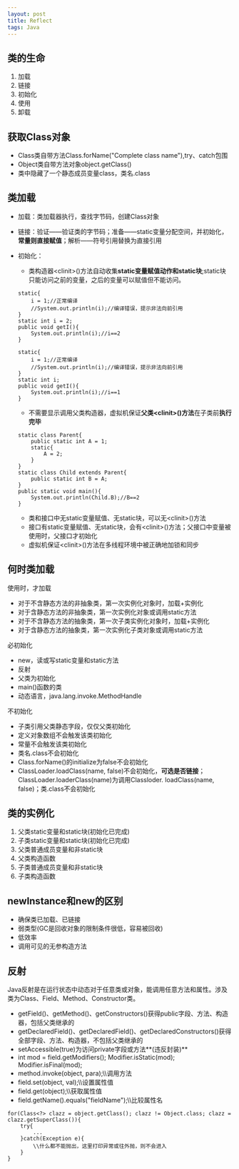 ```yaml
---
layout: post
title: Reflect
tags: Java
---
```

## 类的生命

1. 加载
2. 链接
3. 初始化
4. 使用
5. 卸载

## 获取Class对象

- Class类自带方法Class.forName("Complete class name"),try、catch包围
- Object类自带方法对象object.getClass()
- 类中隐藏了一个静态成员变量class，类名.class

## 类加载

- 加载：类加载器执行，查找字节码，创建Class对象
- 链接：验证——验证类的字节码；准备——static变量分配空间，并初始化，**常量则直接赋值**；解析——符号引用替换为直接引用
- 初始化：
	- 类构造器\<clinit\>()方法自动收集**static变量赋值动作和static块**;static块只能访问之前的变量，之后的变量可以赋值但不能访问。
	
	```
	static{
		i = 1;//正常编译
		//System.out.println(i);//编译错误，提示非法向前引用
	}
	static int i = 2;
	public void getI(){
		System.out.println(i);//i==2
	}
	```

	```
	static{
		i = 1;//正常编译
		//System.out.println(i);//编译错误，提示非法向前引用
	}
	static int i;
	public void getI(){
		System.out.println(i);//i==1
	}
	```
	- 不需要显示调用父类构造器，虚拟机保证**父类\<clinit\>()方法**在子类前**执行完毕**
	
	```
	static class Parent{
		public static int A = 1;
		static{
			A = 2;
		}
	}
	static class Child extends Parent{
		public static int B = A;
	}
	public static void main(){
		System.out.println(Child.B);//B==2
	}
	```
	- 类和接口中无static变量赋值、无static块，可以无\<clinit\>()方法
	- 接口有static变量赋值、无static块，会有\<clinit\>()方法；父接口中变量被使用时，父接口才初始化
	- 虚拟机保证\<clinit\>()方法在多线程环境中被正确地加锁和同步


## 何时类加载

使用时，才加载

- 对于不含静态方法的非抽象类，第一次实例化对象时，加载+实例化
- 对于含静态方法的非抽象类，第一次实例化对象或调用static方法
- 对于不含静态方法的抽象类，第一次子类实例化对象时，加载+实例化
- 对于含静态方法的抽象类，第一次实例化子类对象或调用static方法

必初始化

- new，读或写static变量和static方法
- 反射
- 父类为初始化
- main()函数的类
- 动态语言，java.lang.invoke.MethodHandle

不初始化

- 子类引用父类静态字段，仅仅父类初始化
- 定义对象数组不会触发该类初始化
- 常量不会触发该类初始化
- 类名.class不会初始化
- Class.forName()的initialize为false不会初始化
- ClassLoader.loadClass(name, false)不会初始化，**可选是否链接**；ClassLoader.loaderClass(name)为调用Classloder. loadClass(name, false)；类.class不会初始化

## 类的实例化

1. 父类static变量和static块(初始化已完成)
2. 子类static变量和static块(初始化已完成)
3. 父类普通成员变量和非static块
4. 父类构造函数
5. 子类普通成员变量和非static块
6. 子类构造函数

## newInstance和new的区别

- 确保类已加载、已链接
- 弱类型(GC是回收对象的限制条件很低，容易被回收)
- 低效率
- 调用可见的无参构造方法

## 反射

Java反射是在运行状态中动态对于任意类或对象，能调用任意方法和属性。涉及类为Class、Field、Method、Constructor类。

- getField()、getMethod()、getConstructors()获得public字段、方法、构造器，包括父类继承的
- getDeclaredField()、getDeclaredField()、getDeclaredConstructors()获得全部字段、方法、构造器，不包括父类继承的
- setAccessible(true)为访问private字段或方法**(违反封装)**
- int mod = field.getModifiers(); Modifier.isStatic(mod); Modifier.isFinal(mod);
- method.invoke(object, para);\\\\调用方法
- field.set(object, val);\\\\设置属性值
- field.get(object);\\\\获取属性值
- field.getName().equals("fieldName");\\\\比较属性名


```
for(Class<?> clazz = object.getClass(); clazz != Object.class; clazz = clazz.getSuperClass()){
	try{
		...
	}catch(Exception e){
		\\什么都不能抛出，这里打印异常或往外抛，则不会进入
	}
}
```
